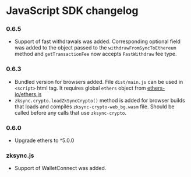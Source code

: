 # JavaScript SDK changelog

### 0.6.5

- Support of fast withdrawals was added. Corresponding optional field was added to the object passed to the
  `withdrawFromSyncToEthereum` method and `getTransactionFee` now accepts `FastWithdraw` fee type.

### 0.6.3

- Bundled version for browsers added. File `dist/main.js` can be used in `<script>` html tag. It requires global
  `ethers` object from [ethers-io/ethers.js](https://github.com/ethers-io/ethers.js/)
- `zksync.crypto.loadZkSyncCrypto()` method is added for browser builds that loads and compiles
  `zksync-crypto-web_bg.wasm` file. Should be called before any calls that use `zksync-crypto`.

### 0.6.0

- Upgrade ethers to ^5.0.0

### zksync.js

- Support of WalletConnect was added.
